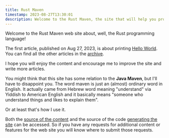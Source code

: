 ```yaml
---
title: Rust Maven
timestamp: 2023-08-27T13:30:01
description: Welcome to the Rust Maven, the site that will help you programming in Rust.
---
```


Welcome to the Rust Maven web site about, well, the Rust programming language!

The first article, published on Aug 27, 2023, is about printing [Hello World](/hello-world). You can find all the other articles in the [archive](/archive).

I hope you will enjoy the content and encourage me to improve the site and write more articles.

You might think that this site has some relation to the **Java Maven**, but I'll have to disappoint you. The word maven is just an (almost) ordinary word in English.
It actually came from Hebrew word meaning "understand" via Yiddish to American English and it basically means "someone who understand things and likes to explain them".

Or at least that's how I use it.


Both the [source of the content](https://github.com/szabgab/rust.code-maven.com/) and the source of the code [generating the site](https://github.com/szabgab/code-maven.rs) can be accessed. So if you have any requests for additional content or features for the web site you will know where to submit those requests.


